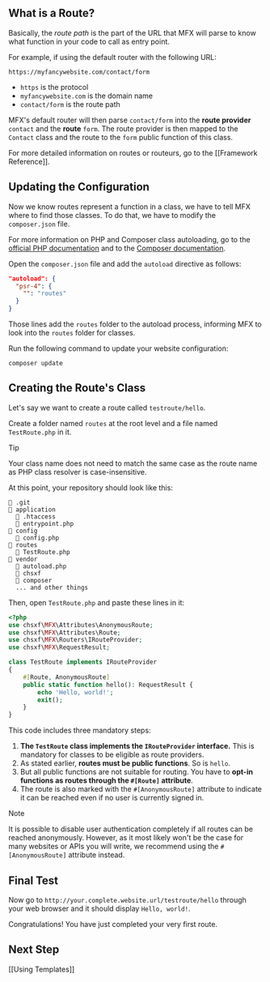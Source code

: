 ## What is a Route?

Basically, the _route path_ is the part of the URL that MFX will parse to know what function in your code to call as entry point.

For example, if using the default router with the following URL:

`https://myfancywebsite.com/contact/form`

- `https` is the protocol
- `myfancywebsite.com` is the domain name
- `contact/form` is the route path

MFX's default router will then parse `contact/form` into the **route provider** `contact` and the **route** `form`. The route provider is then mapped to the `Contact` class and the route to the `form` public function of this class.

For more detailed information on routes or routeurs, go to the [[Framework Reference]].

## Updating the Configuration

Now we know routes represent a function in a class, we have to tell MFX where to find those classes. To do that, we have to modify the `composer.json` file.

For more information on PHP and Composer class autoloading, go to the [official PHP documentation](https://www.php.net/manual/en/language.oop5.autoload.php) and to the [Composer documentation](https://getcomposer.org/doc/01-basic-usage.md#autoloading).

Open the `composer.json` file and add the `autoload` directive as follows:

```json
"autoload": {
  "psr-4": {
    "": "routes"
  }
}
```

Those lines add the `routes` folder to the autoload process, informing MFX to look into the `routes` folder for classes.

Run the following command to update your website configuration:

```
composer update
```

## Creating the Route's Class

Let's say we want to create a route called `testroute/hello`.

Create a folder named `routes` at the root level and a file named `TestRoute.php` in it.

> [!TIP]
> Your class name does not need to match the same case as the route name as PHP class resolver is case-insensitive.

At this point, your repository should look like this:

```
📁 .git
📁 application
  📄 .htaccess
  📄 entrypoint.php
📁 config
  📄 config.php
📁 routes
  📄 TestRoute.php
📁 vendor
  📄 autoload.php
  📁 chsxf
  📁 composer
  ... and other things
```

Then, open `TestRoute.php` and paste these lines in it:

```php
<?php
use chsxf\MFX\Attributes\AnonymousRoute;
use chsxf\MFX\Attributes\Route;
use chsxf\MFX\Routers\IRouteProvider;
use chsxf\MFX\RequestResult;

class TestRoute implements IRouteProvider
{
    #[Route, AnonymousRoute]
    public static function hello(): RequestResult {
        echo 'Hello, world!';
        exit();
    }
}
```

This code includes three mandatory steps:

1. **The `TestRoute` class implements the `IRouteProvider` interface.** This is mandatory for classes to be eligible as route providers.
2. As stated earlier, **routes must be public functions**. So is `hello`.
3. But all public functions are not suitable for routing. You have to **opt-in functions as routes through the `#[Route]` attribute**.
4. The route is also marked with the `#[AnonymousRoute]` attribute to indicate it can be reached even if no user is currently signed in.

> [!NOTE]
> It is possible to disable user authentication completely if all routes can be reached anonymously. However, as it most likely won't be the case for many websites or APIs you will write, we recommend using the `#[AnonymousRoute]` attribute instead.

## Final Test

Now go to `http://your.complete.website.url/testroute/hello` through your web browser and it should display `Hello, world!`.

Congratulations! You have just completed your very first route.

## Next Step

[[Using Templates]]
